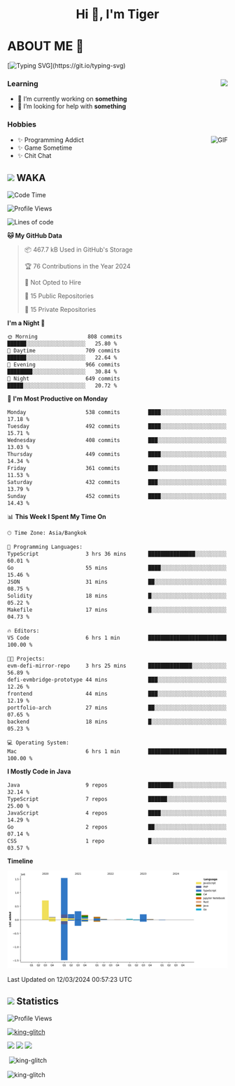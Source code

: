 <h1 align="center">Hi 👋, I'm Tiger</h1>




# ABOUT ME 💬

[![Typing SVG](https://readme-typing-svg.herokuapp.com?color=22F771&vCenter=true&lines=A+perssionate+developer+from+nowhere.)](https://git.io/typing-svg)

<div>
 <img align="right" src="https://spotify-github-profile.vercel.app/api/view?uid=12129734423&cover_image=false&theme=default&bar_color=22d016&bar_color_cover=true" />
 <h3>Learning</h3>
 
 <ul>
  <li>🔭 I’m currently working on <b>something</b></li>
  <li>🤝 I’m looking for help with <b>something</b></li>
 </ul>
 
</div>
<div>
 <h3>Hobbies</h3>
 <img align="right" height="475px"  alt="GIF" src="https://i.pinimg.com/originals/1f/b7/db/1fb7dbee557e5ed509f7517da8a84d58.gif" />
 <ul>
  <li>✨ Programming Addict</li>
  <li>✨ Game Sometime</li>
  <li>✨ Chit Chat</li>
 </ul>
 
</div>



## <img height="40" src="https://raw.githubusercontent.com/innng/innng/master/assets/kyubey.gif"/> WAKA

<!--START_SECTION:waka-->
![Code Time](http://img.shields.io/badge/Code%20Time-1%2C785%20hrs%2022%20mins-blue)

![Profile Views](http://img.shields.io/badge/Profile%20Views-0-blue)

![Lines of code](https://img.shields.io/badge/From%20Hello%20World%20I%27ve%20Written-3.4%20million%20lines%20of%20code-blue)

**🐱 My GitHub Data** 

> 📦 467.7 kB Used in GitHub's Storage 
 > 
> 🏆 76 Contributions in the Year 2024
 > 
> 🚫 Not Opted to Hire
 > 
> 📜 15 Public Repositories 
 > 
> 🔑 15 Private Repositories 
 > 
**I'm a Night 🦉** 

```text
🌞 Morning                808 commits         ██████░░░░░░░░░░░░░░░░░░░   25.80 % 
🌆 Daytime                709 commits         ██████░░░░░░░░░░░░░░░░░░░   22.64 % 
🌃 Evening                966 commits         ████████░░░░░░░░░░░░░░░░░   30.84 % 
🌙 Night                  649 commits         █████░░░░░░░░░░░░░░░░░░░░   20.72 % 
```
📅 **I'm Most Productive on Monday** 

```text
Monday                   538 commits         ████░░░░░░░░░░░░░░░░░░░░░   17.18 % 
Tuesday                  492 commits         ████░░░░░░░░░░░░░░░░░░░░░   15.71 % 
Wednesday                408 commits         ███░░░░░░░░░░░░░░░░░░░░░░   13.03 % 
Thursday                 449 commits         ████░░░░░░░░░░░░░░░░░░░░░   14.34 % 
Friday                   361 commits         ███░░░░░░░░░░░░░░░░░░░░░░   11.53 % 
Saturday                 432 commits         ███░░░░░░░░░░░░░░░░░░░░░░   13.79 % 
Sunday                   452 commits         ████░░░░░░░░░░░░░░░░░░░░░   14.43 % 
```


📊 **This Week I Spent My Time On** 

```text
🕑︎ Time Zone: Asia/Bangkok

💬 Programming Languages: 
TypeScript               3 hrs 36 mins       ███████████████░░░░░░░░░░   60.01 % 
Go                       55 mins             ████░░░░░░░░░░░░░░░░░░░░░   15.46 % 
JSON                     31 mins             ██░░░░░░░░░░░░░░░░░░░░░░░   08.75 % 
Solidity                 18 mins             █░░░░░░░░░░░░░░░░░░░░░░░░   05.22 % 
Makefile                 17 mins             █░░░░░░░░░░░░░░░░░░░░░░░░   04.73 % 

🔥 Editors: 
VS Code                  6 hrs 1 min         █████████████████████████   100.00 % 

🐱‍💻 Projects: 
evm-defi-mirror-repo     3 hrs 25 mins       ██████████████░░░░░░░░░░░   56.89 % 
defi-evmbridge-prototype 44 mins             ███░░░░░░░░░░░░░░░░░░░░░░   12.26 % 
frontend                 44 mins             ███░░░░░░░░░░░░░░░░░░░░░░   12.19 % 
portfolio-arch           27 mins             ██░░░░░░░░░░░░░░░░░░░░░░░   07.65 % 
backend                  18 mins             █░░░░░░░░░░░░░░░░░░░░░░░░   05.23 % 

💻 Operating System: 
Mac                      6 hrs 1 min         █████████████████████████   100.00 % 
```

**I Mostly Code in Java** 

```text
Java                     9 repos             ████████░░░░░░░░░░░░░░░░░   32.14 % 
TypeScript               7 repos             ██████░░░░░░░░░░░░░░░░░░░   25.00 % 
JavaScript               4 repos             ████░░░░░░░░░░░░░░░░░░░░░   14.29 % 
Go                       2 repos             ██░░░░░░░░░░░░░░░░░░░░░░░   07.14 % 
CSS                      1 repo              █░░░░░░░░░░░░░░░░░░░░░░░░   03.57 % 
```



**Timeline**

![Lines of Code chart](https://raw.githubusercontent.com/king-glitch/king-glitch/main/assets/bar_graph.png)


 Last Updated on 12/03/2024 00:57:23 UTC
<!--END_SECTION:waka-->
## <img height="40" src="https://raw.githubusercontent.com/innng/innng/master/assets/kyubey.gif"/> Statistics
![Profile Views](https://komarev.com/ghpvc/?username=king-glitch)  

<p align="left"> 
 <a href="https://github.com/ryo-ma/github-profile-trophy">
  <img src="https://github-profile-trophy.vercel.app/?username=king-glitch&theme=dracula" alt="king-glitch" />
 </a> </p>

![](https://github-profile-summary-cards.vercel.app/api/cards/profile-details?username=king-glitch&theme=dracula)
![](https://github-profile-summary-cards.vercel.app/api/cards/stats?username=king-glitch&theme=dracula) 
![](https://github-profile-summary-cards.vercel.app/api/cards/productive-time?username=king-glitch&theme=dracula)


<p>&nbsp;<img align="center" src="https://github-readme-stats.vercel.app/api?username=king-glitch&theme=dracula" alt="king-glitch" /></p>

<p><img align="center" src="https://github-readme-streak-stats.herokuapp.com/?user=king-glitch&theme=dracula" alt="king-glitch" /></p>
